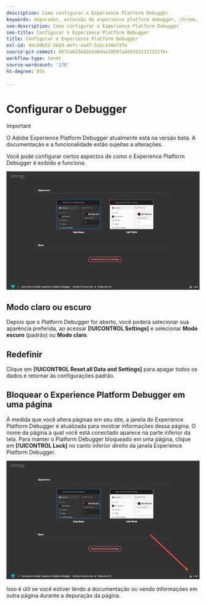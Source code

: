 ```yaml
---
description: Como configurar o Experience Platform Debugger
keywords: depurador, extensão do experience platform debugger, chrome, extensão, configurar
seo-description: Como configurar o Experience Platform Debugger
seo-title: Configurar o Experience Platform Debugger
title: Configurar o Experience Platform Debugger
exl-id: ddc90b52-56d4-4efc-aad7-5a2c430e7dfe
source-git-commit: 8672a623442e5a0daa10597a4a93631131221fec
workflow-type: tm+mt
source-wordcount: '178'
ht-degree: 95%

---
```


# Configurar o Debugger

>[!IMPORTANT]
>
>O Adobe Experience Platform Debugger atualmente está na versão beta. A documentação e a funcionalidade estão sujeitas a alterações.

Você pode configurar certos aspectos de como o Experience Platform Debugger é exibido e funciona.

![](assets/settings.jpg)

## Modo claro ou escuro

Depois que o Platform Debugger for aberto, você poderá selecionar sua aparência preferida, ao acessar **[!UICONTROL Settings]** e selecionar **Modo escuro** (padrão) ou **Modo claro**.

## Redefinir

Clique em **[!UICONTROL Reset all Data and Settings]** para apagar todos os dados e retornar às configurações padrão.

## Bloquear o Experience Platform Debugger em uma página

À medida que você altera páginas em seu site, a janela do Experience Platform Debugger é atualizada para mostrar informações dessa página. O nome da página à qual você está conectado aparece na parte inferior da tela. Para manter o Platform Debugger bloqueado em uma página, clique em **[!UICONTROL Lock]** no canto inferior direito da janela Experience Platform Debugger.

![](assets/lock.jpg)

Isso é útil se você estiver lendo a documentação ou vendo informações em outra página durante a depuração da página.
